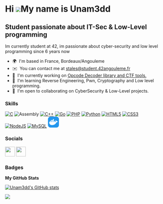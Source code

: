 Hi ![](https://user-images.githubusercontent.com/18350557/176309783-0785949b-9127-417c-8b55-ab5a4333674e.gif)My name is Unam3dd
===============================================================================================================================

Student passionate about IT-Sec & Low-Level programming
-------------------------------------------------------

Im currently student at 42, im passionate about cyber-security and low level programming since 6 years now

* 🌍  I'm based in France, Bordeaux/Angouleme
* ✉️  You can contact me at [stales@student.42angouleme.fr](mailto:stales@student.42angouleme.fr)
* 🚀  I'm currently working on [Opcode Decoder library and CTF tools.](http://github.com/Unam3dd/repository)
* 🧠  I'm learning Reverse Engineering, Pwn, Cryptography and Low level programming.
* 🤝  I'm open to collaborating on CyberSecurity & Low-Level projects.

### Skills


<p align="left">
<a href="https://docs.microsoft.com/en-us/cpp/?view=msvc-170" target="_blank" rel="noreferrer"><img src="https://raw.githubusercontent.com/danielcranney/readme-generator/main/public/icons/skills/c-colored.svg" width="36" height="36" alt="C" /></a>
 <a target="_blank" rel="noreferrer"><img src="https://cdn.hackr.io/uploads/topics_svg/1515163329FBBk5SGRAt.svg" width="36" height="36" alt="Assembly"</a>
<a href="https://docs.microsoft.com/en-us/cpp/?view=msvc-170" target="_blank" rel="noreferrer"><img src="https://raw.githubusercontent.com/danielcranney/readme-generator/main/public/icons/skills/cplusplus-colored.svg" width="36" height="36" alt="C++" /></a>
<a href="https://go.dev/doc/" target="_blank" rel="noreferrer"><img src="https://raw.githubusercontent.com/danielcranney/readme-generator/main/public/icons/skills/go-colored.svg" width="36" height="36" alt="Go" /></a>
<a href="https://www.php.net/" target="_blank" rel="noreferrer"><img src="https://raw.githubusercontent.com/danielcranney/readme-generator/main/public/icons/skills/php-colored.svg" width="36" height="36" alt="PHP" /></a>
<a href="https://www.python.org/" target="_blank" rel="noreferrer"><img src="https://raw.githubusercontent.com/danielcranney/readme-generator/main/public/icons/skills/python-colored.svg" width="36" height="36" alt="Python" /></a>
<a href="https://developer.mozilla.org/en-US/docs/Glossary/HTML5" target="_blank" rel="noreferrer"><img src="https://raw.githubusercontent.com/danielcranney/readme-generator/main/public/icons/skills/html5-colored.svg" width="36" height="36" alt="HTML5" /></a>
<a href="https://www.w3.org/TR/CSS/#css" target="_blank" rel="noreferrer"><img src="https://raw.githubusercontent.com/danielcranney/readme-generator/main/public/icons/skills/css3-colored.svg" width="36" height="36" alt="CSS3" /></a>
<a href="https://nodejs.org/en/" target="_blank" rel="noreferrer"><img src="https://raw.githubusercontent.com/danielcranney/readme-generator/main/public/icons/skills/nodejs-colored.svg" width="36" height="36" alt="NodeJS" /></a>
<a href="https://www.mysql.com/" target="_blank" rel="noreferrer"><img src="https://raw.githubusercontent.com/danielcranney/readme-generator/main/public/icons/skills/mysql-colored.svg" width="36" height="36" alt="MySQL" /></a>
 <a href="https://www.docker.com/" target="_blank" rel="noreferrer"><img src="https://raw.githubusercontent.com/tandpfun/skill-icons/main/icons/Docker.svg" width="36" height="36" alt="Docker" /></a>
  </p>


### Socials

<p align="left"> <a href="https://www.github.com/Unam3dd" target="_blank" rel="noreferrer"><img src="https://raw.githubusercontent.com/danielcranney/readme-generator/main/public/icons/socials/github.svg" width="32" height="32" /></a> <a href="https://www.twitter.com/sam0verfl0w" target="_blank" rel="noreferrer"><img src="https://raw.githubusercontent.com/danielcranney/readme-generator/main/public/icons/socials/twitter.svg" width="32" height="32" /></a></p>

### Badges

<b>My GitHub Stats</b>

<a href="http://www.github.com/Unam3dd"><img src="https://github-readme-stats.vercel.app/api?username=Unam3dd&show_icons=true&hide=&count_private=true&title_color=64748b&text_color=64748b&icon_color=64748b&bg_color=ffffff&hide_border=true&show_icons=true" alt="Unam3dd's GitHub stats" /></a>

<a href="http://www.github.com/Unam3dd"><img src="https://github-readme-streak-stats.herokuapp.com/?user=Unam3dd&stroke=64748b&background=ffffff&ring=64748b&fire=64748b&currStreakNum=64748b&currStreakLabel=64748b&sideNums=64748b&sideLabels=64748b&dates=64748b&hide_border=true" /></a>
